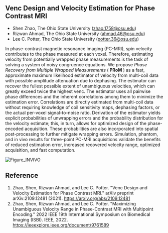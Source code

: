 ## Venc Design and Velocity Estimation for Phase Contrast MRI
* Shen Zhao, The Ohio State University (zhao.1758@osu.edu)
* Rizwan Ahmad, The Ohio State University (ahmad.46@osu.edu)
* Lee C. Potter, The Ohio State University (potter.36@osu.edu)

In phase-contrast magnetic resonance imaging (PC-MRI), spin velocity contributes to the phase measured at each voxel. Therefore, estimating velocity from potentially wrapped phase measurements is the task of solving a system of noisy congruence equations. We propose <em> Phase Recovery from Multiple Wrapped Measurements </em> (<strong> PRoM </strong>) as a fast, approximate maximum likelihood estimator of velocity from multi-coil data with possible amplitude attenuation due to dephasing. The estimator can recover the fullest possible extent of unambiguous velocities, which can greatly exceed twice the highest venc. The estimator uses all pairwise phase differences and the inherent correlations among them to minimize the estimation error. Correlations are directly estimated from multi-coil data without requiring knowledge of coil sensitivity maps, dephasing factors, or the actual per-voxel signal-to-noise ratio. Derivation of the estimator yields explicit probabilities of unwrapping errors and the probability distribution for the velocity estimate; this, in turn, allows for optimized design of the phase-encoded acquisition. These probabilities are also incorporated into spatial post-processing to further mitigate wrapping errors. Simulation, phantom, and in vivo results for three-point PC-MRI acquisitions validate the benefits of reduced estimation error, increased recovered velocity range, optimized acquisition, and fast computation. 

![Figure_INVIVO](https://user-images.githubusercontent.com/62859186/173437311-65f93e02-4876-4c09-a0cc-238e0e46268a.png)

## Reference
1. Zhao, Shen, Rizwan Ahmad, and Lee C. Potter. "Venc Design and Velocity Estimation for Phase Contrast MRI." arXiv preprint arXiv:2109.12481 (2021). https://arxiv.org/abs/2109.12481
2. Zhao, Shen, Rizwan Ahmad, and Lee C. Potter. "Maximizing Unambiguous Velocity Range in Phase-Contrast MRI with Multipoint Encoding." 2022 IEEE 19th International Symposium on Biomedical Imaging (ISBI). IEEE, 2022. https://ieeexplore.ieee.org/document/9761589

